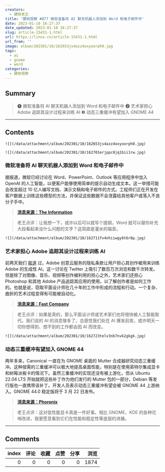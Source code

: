 ```yaml
---
creators:
  - 硬核老王
title: '硬核观察 #877 微软准备将 AI 聊天机器人添加到 Word 和电子邮件中'
date: 2023-01-10 16:27:37
date_updated: 2023-01-10 16:27:37
slug: article-15431-1.html
url: https://linux.cn/article-15431-1.html
url_from: ''
image: album/202301/10/162653js4azz4oxyoorph0.jpg
tags:
  - ai
  - gnome
  - word
categories:
  - 硬核观察
---
```


## Summary

> ❶ 微软准备将 AI 聊天机器人添加到 Word 和电子邮件中
> ❷ 艺术家担心 Adobe 追踪其设计过程来训练 AI
> ❸ 动态三重缓冲有望加入 GNOME 44

***

<!-- more -->

## Contents

`![](/data/attachment/album/202301/10/162653js4azz4oxyoorph0.jpg)`

`![](/data/attachment/album/202301/10/162701erjppc8jq1bii1rw.jpg)`

### 微软准备将 AI 聊天机器人添加到 Word 和电子邮件中

据报道，微软已经讨论在 Word、PowerPoint、Outlook 等应用程序中加入 OpenAI 的人工智能，以便客户能够使用简单的提示自动生成文本。这一举措可能会改变超过 10 亿人编写文档、演示文稿和电子邮件的方式。工程师们正在开发在客户数据上训练这些模型的方法，并保证这些数据不会泄露给其他客户或落入不良分子手中。

> 
> **[消息来源：The Information](https://www.theinformation.com/articles/ghost-writer-microsoft-looks-to-add-openais-chatbot-technology-to-word-email)**
> 
> 
> 

> 
> 老王点评：让我想一下，或许以后可以就写个提纲，Word 就可以替你补充大段看起来没什么问题的文字？这简直是灌水的福音。
> 
> 
> 

`![](/data/attachment/album/202301/10/162711fv4nhiiwgy6t6r8p.jpg)`

### 艺术家担心 Adobe 追踪其设计过程来训练 AI

前两天我们 [报道](https://linux.cn/article-15425-1.html) 过，Adobe 创意云服务的隐私条款让用户担心其创作被用来训练 Adobe 的生成性 AI。这一讨论在 Twitter 上吸引了数百万次浏览和数千次转发。但是除了对图像、音乐、视频等创作被利用的担心之外，艺术家们还担心 Photoshop 和其他 Adobe 产品追踪其应用的使用，以了解创作者是如何工作的。也就是说，窃取平面设计师在几十年的工作中形成的流程和行动。一个复杂、曲折的艺术过程变得有可能被自动化。

> 
> **[消息来源：Fast Company](https://www.fastcompany.com/90831386/artists-accuse-adobe-tracking-design-ai)**
> 
> 
> 

> 
> 老王点评：如果是真的，那么平面设计师或艺术家们也将很快被人工智能取代。我们说的 AI 的消息够多了，总感觉我们处在 AI 爆发前夜，或许明天一切你想得到、想不到的工作都会因 AI 而改变。
> 
> 
> 

`![](/data/attachment/album/202301/10/162723telv3nb7nvk2gkgk.jpg)`

### 动态三重缓冲有望加入 GNOME 44

两年多来，Canonical 一直在为 GNOME 桌面的 Mutter 合成器研究动态三重缓冲。这种按需的三重缓冲可以极大地提高桌面性能，特别是在使用英特尔集成显卡和树莓派板卡的情况下。虽然三重缓冲的实现还没有被上游化，但从 Ubuntu 22.04 LTS 开始就把这些补丁作为他们发行的 Mutter 包的一部分，Debian 等发行版也一直携带该补丁。开发人员表示动态三重缓冲有望会被 GNOME 44 上游纳入。GNOME 44.0 稳定版将于 3 月 22 日发布。

> 
> **[消息来源：Phoronix](https://www.phoronix.com/news/GNOME-44-Hopes-Triple-Buffering)**
> 
> 
> 

> 
> 老王点评：这对低性能显卡真是一件好事。相比 GNOME、KDE 的各种花哨改进，我更愿意看到它们在性能和稳定性等底层的进展。
> 
> 
>

***

## Comments


|   index |   评论 |   收藏 |   点赞 |   分享 |   浏览 |
|--------:|-------:|-------:|-------:|-------:|-------:|
|       0 |      0 |      0 |      0 |      0 |   1874 |
